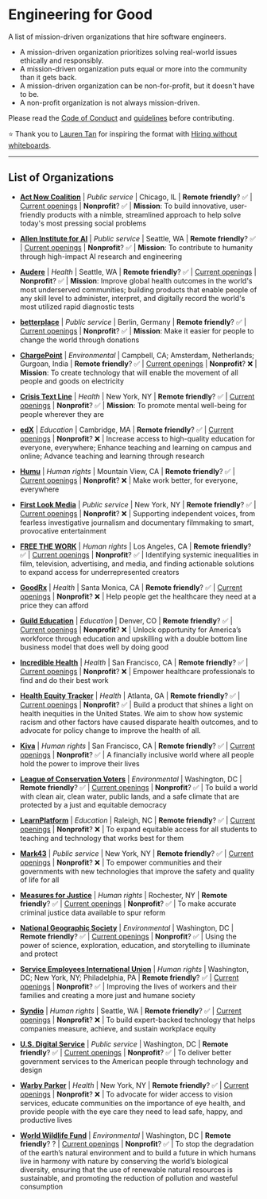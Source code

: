# Engineering for Good
A list of mission-driven organizations that hire software engineers.

- A mission-driven organization prioritizes solving real-world issues ethically and responsibly.
- A mission-driven organization puts equal or more into the community than it gets back.
- A mission-driven organization can be non-for-profit, but it doesn't have to be.
- A non-profit organization is not always mission-driven.

Please read the [Code of Conduct](CODE_OF_CONDUCT.md) and [guidelines](CONTRIBUTING.md) before contributing.

⭐ Thank you to [Lauren Tan](https://github.com/poteto) for inspiring the format with [Hiring without whiteboards](https://github.com/poteto/hiring-without-whiteboards). 

---

## List of Organizations

- **[Act Now Coalition](https://www.actnowcoalition.org/)** | _Public service_ | Chicago, IL | **Remote friendly**? ✅ | [Current openings](https://www.actnowcoalition.org/#join-us) | **Nonprofit**? ✅ | **Mission**: To build innovative, user-friendly products with a nimble, streamlined approach to help solve today's most pressing social problems

- **[Allen Institute for AI](https://allenai.org/)** | _Public service_ | Seattle, WA | **Remote friendly**? ✅ | [Current openings](https://allenai.org/careers#current-openings) | **Nonprofit**? ✅ | **Mission**: To contribute to humanity through high-impact AI research and engineering

- **[Audere](https://www.auderenow.org/)** | _Health_ | Seattle, WA | **Remote friendly**? ✅ | [Current openings](https://www.auderenow.org/careers) | **Nonprofit**? ✅ | **Mission**: Improve global health outcomes in the world's most underserved communities; building products that enable people of any skill level to administer, interpret, and digitally record the world's most utilized rapid diagnostic tests

- **[betterplace](https://www.betterplace.org/en)** | _Public service_ | Berlin, Germany | **Remote friendly**? ✅ | [Current openings](https://betterplaceorg.recruitee.com) | **Nonprofit**? ✅ | **Mission**: Make it easier for people to change the world through donations

- **[ChargePoint](https://www.chargepoint.com/)** | _Environmental_ | Campbell, CA; Amsterdam, Netherlands; Gurgoan, India | **Remote friendly**? ✅ | [Current openings](https://www.chargepoint.com/about/opportunities) | **Nonprofit**? ❌ | **Mission**: To create technology that will enable the movement of all people and goods on electricity

- **[Crisis Text Line](https://www.crisistextline.org/)** | _Health_ | New York, NY | **Remote friendly**? ✅ | [Current openings](https://www.crisistextline.org/join-our-staff/) | **Nonprofit**? ✅ | **Mission**: To promote mental well-being for people wherever they are

- **[edX](https://www.edx.org/)**  | _Education_ | Cambridge, MA | **Remote friendly**? ✅ | [Current openings](https://boards.greenhouse.io/2uedx) | **Nonprofit**? ❌ | Increase access to high-quality education for everyone, everywhere; Enhance teaching and learning on campus and online; Advance teaching and learning through research

- **[Humu](https://www.humu.com/)**  | _Human rights_ | Mountain View, CA | **Remote friendly**? ✅ | [Current openings](https://www.humu.com/company#careers) | **Nonprofit**? ❌ | Make work better, for everyone, everywhere

- **[First Look Media](https://firstlook.media/)**  | _Public service_ | New York, NY | **Remote friendly**? ✅ | [Current openings](https://boards.greenhouse.io/firstlookmedia) | **Nonprofit**? ❌ | Supporting independent voices, from fearless investigative journalism and documentary filmmaking to smart, provocative entertainment

- **[FREE THE WORK](https://freethework.com/)**  | _Human rights_ | Los Angeles, CA | **Remote friendly**? ✅ | [Current openings](https://freethework.com/jobs) | **Nonprofit**? ✅ | Identifying systemic inequalities in film, television, advertising, and media, and finding actionable solutions to expand access for underrepresented creators

- **[GoodRx](https://www.goodrx.com/)**  | _Health_ | Santa Monica, CA | **Remote friendly**? ✅ | [Current openings](https://www.goodrx.com/jobs/openings/) | **Nonprofit**? ❌ | Help people get the healthcare they need at a price they can afford

- **[Guild Education](https://www.guildeducation.com/)**  | _Education_ | Denver, CO | **Remote friendly**? ✅ | [Current openings](https://www.guildeducation.com/about-us/careers/) | **Nonprofit**? ❌ | Unlock opportunity for America’s workforce through education and upskilling with a double bottom line business model that does well by doing good

- **[Incredible Health](https://www.incrediblehealth.com/)** | _Health_ | San Francisco, CA | **Remote friendly**? ✅  | [Current openings](https://www.incrediblehealth.com/careers/) | **Nonprofit**? ❌ | Empower healthcare professionals to find and do their best work

- **[Health Equity Tracker](https://healthequitytracker.org/)**  | _Health_ | Atlanta, GA | **Remote friendly**? ✅ | [Current openings](https://careers.msm.edu/postings/11805) | **Nonprofit**?  ✅ | Build a product that shines a light on health inequities in the United States. We aim to show how systemic racism and other factors have caused disparate health outcomes, and to advocate for policy change to improve the health of all.

- **[Kiva](https://www.kiva.org/)**  | _Human rights_ | San Francisco, CA | **Remote friendly**? ✅ | [Current openings](https://www.careers.kiva.org/) | **Nonprofit**? ✅ | A financially inclusive world where all people hold the power to improve their lives

- **[League of Conservation Voters](https://lcv.org/)** | _Environmental_ | Washington, DC | **Remote friendly**? ✅ | [Current openings](https://lcv.org/careers/) | **Nonprofit**? ✅ | To build a world with clean air, clean water, public lands, and a safe climate that are protected by a just and equitable democracy

- **[LearnPlatform](https://www.learnplatform.com/)**  | _Education_ | Raleigh, NC | **Remote friendly**? ✅ | [Current openings](https://learnplatform.com/current-openings/) | **Nonprofit**? ❌ | To expand equitable access for all students to teaching and technology that works best for them

- **[Mark43](https://mark43.com/)**  | _Public service_ | New York, NY | **Remote friendly**? ✅ | [Current openings](https://mark43.com/careers/north-america/#job-openings) | **Nonprofit**? ❌ | To empower communities and their governments with new technologies that improve the safety and quality of life for all

- **[Measures for Justice](https://www.measuresforjustice.org/)**  | _Human rights_ | Rochester, NY | **Remote friendly**? ✅ | [Current openings](https://www.measuresforjustice.org/about/jobs) | **Nonprofit**? ✅ | To make accurate criminal justice data available to spur reform

- **[National Geographic Society](https://www.nationalgeographic.org/society/)**  | _Environmental_ | Washington, DC | **Remote friendly**? ✅ | [Current openings](https://ngs.wd1.myworkdayjobs.com/ngs_external_career_site) | **Nonprofit**? ✅ | Using the power of science, exploration, education, and storytelling to illuminate and protect

- **[Service Employees International Union](https://www.seiu.org/)**  | _Human rights_ | Washington, DC; New York, NY; Philadelphia, PA | **Remote friendly**? ✅ | [Current openings](https://recruiting.ultipro.com/SER1005SEIU/JobBoard/e131b2ae-a5ce-4fb1-a93c-84c36a485721/?q=&o=postedDateDesc&w=&wc=&we=&wpst=) | **Nonprofit**? ✅ | Improving the lives of workers and their families and creating a more just and humane society

- **[Syndio](https://synd.io/)**  | _Human rights_ | Seattle, WA | **Remote friendly**? ✅ | [Current openings](https://synd.io/career-opportunities/) | **Nonprofit**? ❌ | To build expert-backed technology that helps companies measure, achieve, and sustain workplace equity

- **[U.S. Digital Service](https://www.usds.gov/)** | _Public service_ | Washington, DC | **Remote friendly**? ✅ | [Current openings](https://www.usds.gov/apply) | **Nonprofit**? ✅ | To deliver better government services to the American people through technology and design

- **[Warby Parker](https://www.warbyparker.com/)**  | _Health_ | New York, NY | **Remote friendly**? ✅ | [Current openings](https://www.warbyparker.com/jobs) | **Nonprofit**? ❌ | To advocate for wider access to vision services, educate communities on the importance of eye health, and provide people with the eye care they need to lead safe, happy, and productive lives

- **[World Wildlife Fund](https://www.worldwildlife.org/)**  | _Environmental_ | Washington, DC | **Remote friendly**? ? | [Current openings](https://www.worldwildlife.org/about/careers) | **Nonprofit**? ✅ | To stop the degradation of the earth’s natural environment and to build a future in which humans live in harmony with nature by conserving the world’s biological diversity, ensuring that the use of renewable natural resources is sustainable, and promoting the reduction of pollution and wasteful consumption


